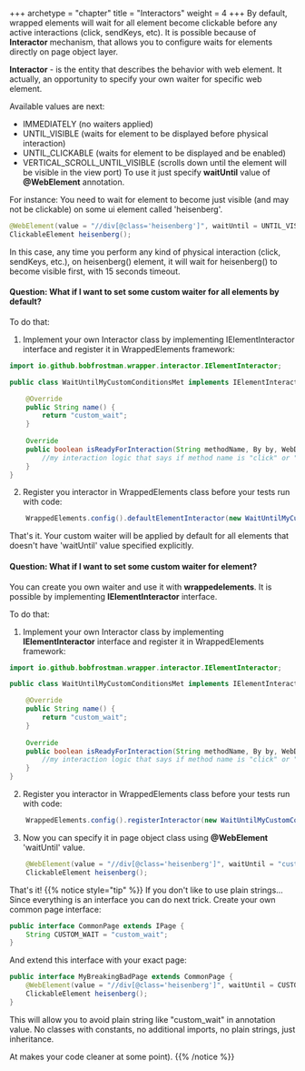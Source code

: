 +++
archetype = "chapter"
title = "Interactors"
weight = 4
+++
By default, wrapped elements will wait for all element become clickable before any active interactions (click, sendKeys, etc).
It is possible because of **Interactor** mechanism, that allows you to configure waits for elements directly on page object layer.

**Interactor** - is the entity that describes the behavior with web element.
It actually, an opportunity to specify your own waiter for specific web element.

Available values are next:
- IMMEDIATELY (no waiters applied)
- UNTIL_VISIBLE (waits for element to be displayed before physical interaction)
- UNTIL_CLICKABLE (waits for element to be displayed and be enabled)
- VERTICAL_SCROLL_UNTIL_VISIBLE (scrolls down until the element will be visible in the view port)
To use it just specify **waitUntil** value of **@WebElement** annotation.

For instance:
You need to wait for element to become just visible (and may not be clickable) on some ui element called 'heisenberg'.
```java
@WebElement(value = "//div[@class='heisenberg']", waitUntil = UNTIL_VISIBLE, timeout = 15)
ClickableElement heisenberg();
```
In this case, any time you perform any kind of physical interaction (click, sendKeys, etc.), on heisenberg() element, it will wait for heisenberg() to become visible first, with 15 seconds timeout.


#### Question: What if I want to set some custom waiter for all elements by default?
To do that:
1. Implement your own Interactor class by implementing IElementInteractor interface and register it in WrappedElements framework:
```java
import io.github.bobfrostman.wrapper.interactor.IElementInteractor;

public class WaitUntilMyCustomConditionsMet implements IElementInteractor {

    @Override
    public String name() {
        return "custom_wait";
    }
    
    Override
    public boolean isReadyForInteraction(String methodName, By by, WebDriver webDriver) {
        //my interaction logic that says if method name is "click" or "sendKeys" or anything else, then wait for my custom conditions
    }
}
```
2. Register you interactor in WrappedElements class before your tests run with code:
```java
    WrappedElements.config().defaultElementInteractor(new WaitUntilMyCustomConditionsMet());
```
That's it. Your custom waiter will be applied by default for all elements that doesn't have 'waitUntil' value specified explicitly.

#### Question: What if I want to set some custom waiter for element?
You can create you own waiter and use it with **wrappedelements**.
It is possible by implementing **IElementInteractor** interface.

To do that:
1. Implement your own Interactor class by implementing **IElementInteractor** interface and register it in WrappedElements framework:
```java
import io.github.bobfrostman.wrapper.interactor.IElementInteractor;

public class WaitUntilMyCustomConditionsMet implements IElementInteractor {

    @Override
    public String name() {
        return "custom_wait";
    }
    
    Override
    public boolean isReadyForInteraction(String methodName, By by, WebDriver webDriver) {
        //my interaction logic that says if method name is "click" or "sendKeys" or anything else, then wait for my custom conditions
    }
}
```
2. Register you interactor in WrappedElements class before your tests run with code:
```java
    WrappedElements.config().registerInteractor(new WaitUntilMyCustomConditionsMet());
```
3. Now you can specify it in page object class using **@WebElement** 'waitUntil' value.
```java
    @WebElement(value = "//div[@class='heisenberg']", waitUntil = "custom_wait")
    ClickableElement heisenberg();
```
That's it!
{{% notice style="tip" %}}
If you don't like to use plain strings...
Since everything is an interface you can do next trick.
Create your own common page interface:
```java
public interface CommonPage extends IPage {
    String CUSTOM_WAIT = "custom_wait";
}
```
And extend this interface with your exact page: 
```java
public interface MyBreakingBadPage extends CommonPage {
    @WebElement(value = "//div[@class='heisenberg']", waitUntil = CUSTOM_WAIT)
    ClickableElement heisenberg();
}
```
This will allow you to avoid plain string like "custom_wait" in annotation value. No classes with constants, no additional imports, no plain strings, just inheritance.

At makes your code cleaner at some point). 
{{% /notice %}}